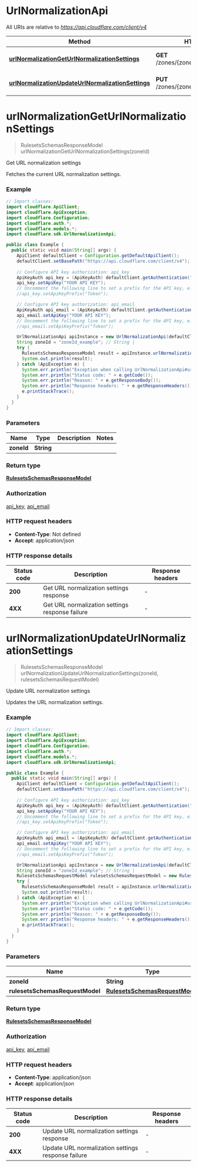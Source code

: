 # UrlNormalizationApi

All URIs are relative to *https://api.cloudflare.com/client/v4*

| Method | HTTP request | Description |
|------------- | ------------- | -------------|
| [**urlNormalizationGetUrlNormalizationSettings**](UrlNormalizationApi.md#urlNormalizationGetUrlNormalizationSettings) | **GET** /zones/{zone_id}/url_normalization | Get URL normalization settings |
| [**urlNormalizationUpdateUrlNormalizationSettings**](UrlNormalizationApi.md#urlNormalizationUpdateUrlNormalizationSettings) | **PUT** /zones/{zone_id}/url_normalization | Update URL normalization settings |


<a id="urlNormalizationGetUrlNormalizationSettings"></a>
# **urlNormalizationGetUrlNormalizationSettings**
> RulesetsSchemasResponseModel urlNormalizationGetUrlNormalizationSettings(zoneId)

Get URL normalization settings

Fetches the current URL normalization settings.

### Example
```java
// Import classes:
import cloudflare.ApiClient;
import cloudflare.ApiException;
import cloudflare.Configuration;
import cloudflare.auth.*;
import cloudflare.models.*;
import cloudflare.sdk.UrlNormalizationApi;

public class Example {
  public static void main(String[] args) {
    ApiClient defaultClient = Configuration.getDefaultApiClient();
    defaultClient.setBasePath("https://api.cloudflare.com/client/v4");
    
    // Configure API key authorization: api_key
    ApiKeyAuth api_key = (ApiKeyAuth) defaultClient.getAuthentication("api_key");
    api_key.setApiKey("YOUR API KEY");
    // Uncomment the following line to set a prefix for the API key, e.g. "Token" (defaults to null)
    //api_key.setApiKeyPrefix("Token");

    // Configure API key authorization: api_email
    ApiKeyAuth api_email = (ApiKeyAuth) defaultClient.getAuthentication("api_email");
    api_email.setApiKey("YOUR API KEY");
    // Uncomment the following line to set a prefix for the API key, e.g. "Token" (defaults to null)
    //api_email.setApiKeyPrefix("Token");

    UrlNormalizationApi apiInstance = new UrlNormalizationApi(defaultClient);
    String zoneId = "zoneId_example"; // String | 
    try {
      RulesetsSchemasResponseModel result = apiInstance.urlNormalizationGetUrlNormalizationSettings(zoneId);
      System.out.println(result);
    } catch (ApiException e) {
      System.err.println("Exception when calling UrlNormalizationApi#urlNormalizationGetUrlNormalizationSettings");
      System.err.println("Status code: " + e.getCode());
      System.err.println("Reason: " + e.getResponseBody());
      System.err.println("Response headers: " + e.getResponseHeaders());
      e.printStackTrace();
    }
  }
}
```

### Parameters

| Name | Type | Description  | Notes |
|------------- | ------------- | ------------- | -------------|
| **zoneId** | **String**|  | |

### Return type

[**RulesetsSchemasResponseModel**](RulesetsSchemasResponseModel.md)

### Authorization

[api_key](../README.md#api_key), [api_email](../README.md#api_email)

### HTTP request headers

 - **Content-Type**: Not defined
 - **Accept**: application/json

### HTTP response details
| Status code | Description | Response headers |
|-------------|-------------|------------------|
| **200** | Get URL normalization settings response |  -  |
| **4XX** | Get URL normalization settings response failure |  -  |

<a id="urlNormalizationUpdateUrlNormalizationSettings"></a>
# **urlNormalizationUpdateUrlNormalizationSettings**
> RulesetsSchemasResponseModel urlNormalizationUpdateUrlNormalizationSettings(zoneId, rulesetsSchemasRequestModel)

Update URL normalization settings

Updates the URL normalization settings.

### Example
```java
// Import classes:
import cloudflare.ApiClient;
import cloudflare.ApiException;
import cloudflare.Configuration;
import cloudflare.auth.*;
import cloudflare.models.*;
import cloudflare.sdk.UrlNormalizationApi;

public class Example {
  public static void main(String[] args) {
    ApiClient defaultClient = Configuration.getDefaultApiClient();
    defaultClient.setBasePath("https://api.cloudflare.com/client/v4");
    
    // Configure API key authorization: api_key
    ApiKeyAuth api_key = (ApiKeyAuth) defaultClient.getAuthentication("api_key");
    api_key.setApiKey("YOUR API KEY");
    // Uncomment the following line to set a prefix for the API key, e.g. "Token" (defaults to null)
    //api_key.setApiKeyPrefix("Token");

    // Configure API key authorization: api_email
    ApiKeyAuth api_email = (ApiKeyAuth) defaultClient.getAuthentication("api_email");
    api_email.setApiKey("YOUR API KEY");
    // Uncomment the following line to set a prefix for the API key, e.g. "Token" (defaults to null)
    //api_email.setApiKeyPrefix("Token");

    UrlNormalizationApi apiInstance = new UrlNormalizationApi(defaultClient);
    String zoneId = "zoneId_example"; // String | 
    RulesetsSchemasRequestModel rulesetsSchemasRequestModel = new RulesetsSchemasRequestModel(); // RulesetsSchemasRequestModel | 
    try {
      RulesetsSchemasResponseModel result = apiInstance.urlNormalizationUpdateUrlNormalizationSettings(zoneId, rulesetsSchemasRequestModel);
      System.out.println(result);
    } catch (ApiException e) {
      System.err.println("Exception when calling UrlNormalizationApi#urlNormalizationUpdateUrlNormalizationSettings");
      System.err.println("Status code: " + e.getCode());
      System.err.println("Reason: " + e.getResponseBody());
      System.err.println("Response headers: " + e.getResponseHeaders());
      e.printStackTrace();
    }
  }
}
```

### Parameters

| Name | Type | Description  | Notes |
|------------- | ------------- | ------------- | -------------|
| **zoneId** | **String**|  | |
| **rulesetsSchemasRequestModel** | [**RulesetsSchemasRequestModel**](RulesetsSchemasRequestModel.md)|  | |

### Return type

[**RulesetsSchemasResponseModel**](RulesetsSchemasResponseModel.md)

### Authorization

[api_key](../README.md#api_key), [api_email](../README.md#api_email)

### HTTP request headers

 - **Content-Type**: application/json
 - **Accept**: application/json

### HTTP response details
| Status code | Description | Response headers |
|-------------|-------------|------------------|
| **200** | Update URL normalization settings response |  -  |
| **4XX** | Update URL normalization settings response failure |  -  |

